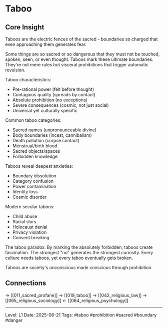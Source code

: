 # Taboo

## Core Insight
Taboos are the electric fences of the sacred - boundaries so charged that even approaching them generates fear.

Some things are so sacred or so dangerous that they must not be touched, spoken, seen, or even thought. Taboos mark these ultimate boundaries. They're not mere rules but visceral prohibitions that trigger automatic revulsion.

Taboo characteristics:
- Pre-rational power (felt before thought)
- Contagious quality (spreads by contact)
- Absolute prohibition (no exceptions)
- Severe consequences (cosmic, not just social)
- Universal yet culturally specific

Common taboo categories:
- Sacred names (unpronounceable divine)
- Body boundaries (incest, cannibalism)
- Death pollution (corpse contact)
- Menstrual/birth blood
- Sacred objects/spaces
- Forbidden knowledge

Taboos reveal deepest anxieties:
- Boundary dissolution
- Category confusion
- Power contamination
- Identity loss
- Cosmic disorder

Modern secular taboos:
- Child abuse
- Racial slurs
- Holocaust denial
- Privacy violation
- Consent breaking

The taboo paradox: By marking the absolutely forbidden, taboos create fascination. The strongest "no" generates the strongest curiosity. Every culture needs taboos, yet every taboo eventually gets broken.

Taboos are society's unconscious made conscious through prohibition.

## Connections
→ [[011_sacred_profane]]
→ [[019_taboo]]
→ [[042_religious_law]]
→ [[065_religious_sociology]]
← [[064_religious_psychology]]

---
Level: L1
Date: 2025-06-21
Tags: #taboo #prohibition #sacred #boundary #danger